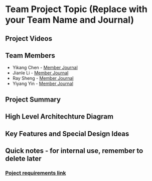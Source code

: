 # Team Project Topic (Replace with your Team Name and Journal)

## Project Videos

## Team Members 

- Yikang Chen - [Member Journal](/individual_journals/yikang_chen_journal.md)
- Jianle Li - [Member Journal](/individual_journals/jianle_li_journal.md)
- Ray Sheng - [Member Journal](/individual_journals/ray_sheng_journal.md)
- Yiyang Yin - [Member Journal](/individual_journals/yiyang_yin_journal.md)

## Project Summary

## High Level Architechture Diagram

## Key Features and Special Design Ideas

## Quick notes - for internal use, remember to delete later

### [Poject requirements link](https://sjsu.instructure.com/courses/1492137/assignments/6389133)
